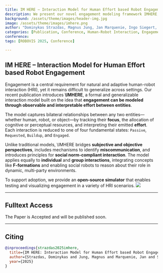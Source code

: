 ```yaml
---
title: IM HERE – Interaction Model for Human Effort based Robot Engagement
description: We present our novel engagement modeling framework IMHERE, designed to improve human-robot interaction by capturing relational dynamics using a formal effort-based approach. The model applies to human-human, human-robot, and robot-robot interaction, and offers a modular implementation supporting real-world robotics integration.
background: /assets/theme/images/header-img.jpg
image: /assets/theme/images/imhere.png
author: "Dominykas Strazdas, Magnus Jung, Jan Marquenie, Ingo Siegert, Ayoub Al-Hamadi"
categories: [Publication, Conference, Human-Robot Interaction, Engagement]
conference: 
tags: [ROBOVIS 2025, Conference]

---
```


## IM HERE – Interaction Model for Human Effort based Robot Engagement

Engagement is a central requirement for natural and adaptive human-robot interaction (HRI), yet it remains difficult to generalize across settings. Our recent publication introduces **\IMHERE**, a formal and generalizable interaction model built on the idea that **engagement can be modeled through observable and interpretable effort between entities**.

The model captures bilateral relationships between any two entities—whether human, robot, or object—by tracking their **focus**, the allocation of cognitive or perceptual resources, and interpreting their emitted **effort**. Each interaction is reduced to one of four fundamental states: `Passive`, `Requested`, `Buildup`, and `Engaged`.

Unlike traditional models, \IMHERE bridges **subjective and objective perspectives**, includes mechanisms to identify **miscommunication**, and introduces principles for **social norm-compliant interaction**. The model applies equally to **individual** and **group interactions**, integrating concepts like **F-formations** and enabling social robots to reason about their role in dynamic, multi-party environments.

To support adoption, we provide an **open-source simulator** that enables testing and visualizing engagement in a variety of HRI scenarios.
![](/enabling/assets/theme/images/imhere.png)

---

## Fulltext Access
The Paper is Accepted and will be published soon.

---

## Citing

```bibtex
@inproceedings{strazdas2025imhere,
  title={IM HERE: Interaction Model for Human Effort based Robot Engagement},
  author={Strazdas, Dominykas and Jung, Magnus and Marquenie, Jan and Siegert, Ingo and Al-Hamadi, Ayoub},
  year={2025}
}
```
